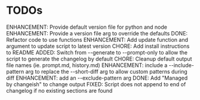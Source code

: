 # TODOs

ENHANCEMENT: Provide default version file for python and node
ENHANCEMENT: Provide a version file arg to override the defaults
DONE: Refactor code to use functions
ENHANCEMENT: Add update function and argument to update script to latest version
CHORE: Add install instructions to README
ADDED: Switch from --generate to --prompt-only to allow the script to generate the changelog by default
CHORE: Cleanup default output file names (ie. prompt.md, history.md)
ENHANCEMENT: include a --include-pattern arg to replace the --short-diff arg to allow custom patterns during diff
ENHANCEMENT: add an --exclude-pattern arg
DONE: Add "Managed by changeish" to change output
FIXED: Script does not append to end of changelog if no existing sections are found